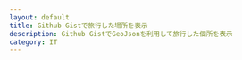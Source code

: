 ```yaml
---
layout: default
title: Github Gistで旅行した場所を表示
description: Github GistでGeoJsonを利用して旅行した個所を表示
category: IT
---
```


<script src="https://gist.github.com/mtaketani113/0aa9228ab7eefcaa149e789791f7a7ff.js"></script>